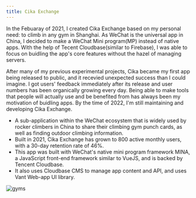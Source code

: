 ```yaml
---
title: Cika Exchange
---
```



In the Febuaray of 2021, I created Cika Exchange based on my personal need: to climb in any gym in Shanghai. As WeChat is the universal app in China, I decided to make a WeChat Mini program(MP) instead of native apps. With the help of Tecent Cloudbase(similar to Firebase), I was able to focus on buidling the app's core features without the hazel of managing servers.

After many of my previous experimental projects, Cika became my first app being released to public, and it recevied unexpected success than I could imagine. I got users' feedback immediately after its release and user numbers has been organically growing every day. Being able to make tools that people will actually use and be benefited from has always been my motivation of buidling apps. By the time of 2022, I'm still maintaining and developing Cika Exchange.

- A sub-application within the WeChat ecosystem that is widely used by rocker climbers in China to share their climbing gym punch cards, as well as finding outdoor climbing information.
- Built in 2021, Cika Exchange has grown to 800 active monthly users, with a 30-day retention rate of 46%.
- This app was built with WeChat's native mini program framework MINA, a JavaScript front-end framework similar to VueJS, and is backed by Tencent Cloudbase. 
- It also uses Cloudbase CMS to manage app content and API, and uses Vant Web-app UI library.


![gyms](images/cika-exchange/cika-exchange.png)

